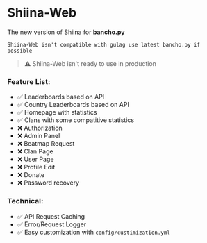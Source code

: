 # **Shiina-Web**
The new version of Shiina for **bancho.py**

`Shiina-Web isn't compatible with gulag use latest bancho.py if possible`

> ⚠️ Shiina-Web isn't ready to use in production

### **Feature List:**

- ✅ Leaderboards based on API
- ✅ Country Leaderboards based on API
- ✅ Homepage with statistics
- ✅ Clans with some compatitive statistics
- ❌ Authorization
- ❌ Admin Panel
- ❌ Beatmap Request
- ❌ Clan Page
- ❌ User Page
- ❌ Profile Edit
- ❌ Donate
- ❌ Password recovery

### **Technical:**

- ✅ API Request Caching
- ✅ Error/Request Logger
- ✅ Easy customization with `config/custimization.yml`